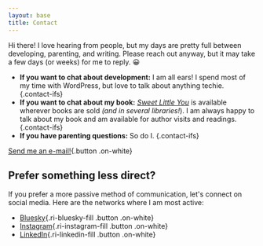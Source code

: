 ```yaml
---
layout: base
title: Contact
---
```


<section markdown="1" class="contact-intro" aria-label="Introduction">

Hi there! I love hearing from people, but my days are pretty full between developing, parenting, and writing. Please reach out anyway, but it may take a few days (or weeks) for me to reply. 😀

* **If you want to chat about development:** I am all ears! I spend most of my time with WordPress, but love to talk about anything techie. {.contact-ifs}
* **If you want to chat about my book:** [_Sweet Little You_](/book/) is available wherever books are sold _(and in several libraries!_). I am always happy to talk about my book and am available for author visits and readings. {.contact-ifs}
* **If you have parenting questions:** So do I. {.contact-ifs}

[Send me an e-mail!](mailto:joni@jhalabi.com){.button .on-white}

</section>


<section markdown="1" class="contact-social" aria-label="Social media links">

## Prefer something less direct?

If you prefer a more passive method of communication, let's connect on social media. Here are the networks where I am most active:

* [Bluesky](https://bsky.app/profile/jonihalabi.bsky.social){.ri-bluesky-fill .button .on-white}
* [Instagram](https://www.instagram.com/jonihalabi/){.ri-instagram-fill .button .on-white}
* [LinkedIn](https://www.linkedin.com/in/jonihalabi/){.ri-linkedin-fill .button .on-white}

</section>
